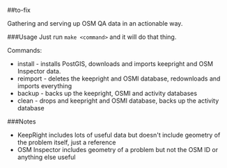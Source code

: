 ##to-fix

Gathering and serving up OSM QA data in an actionable way.

###Usage
Just run `make <command>` and it will do that thing.

Commands:
- install - installs PostGIS, downloads and imports keepright and OSM Inspector data.
- reimport - deletes the keepright and OSMI database, redownloads and imports everything
- backup - backs up the keepright, OSMI and activity databases
- clean - drops and keepright and OSMI database, backs up the activity database

###Notes
- KeepRight includes lots of useful data but doesn't include geometry of the 
problem itself, just a reference
- OSM Inspector includes geometry of a problem but not the OSM ID or anything else
useful

